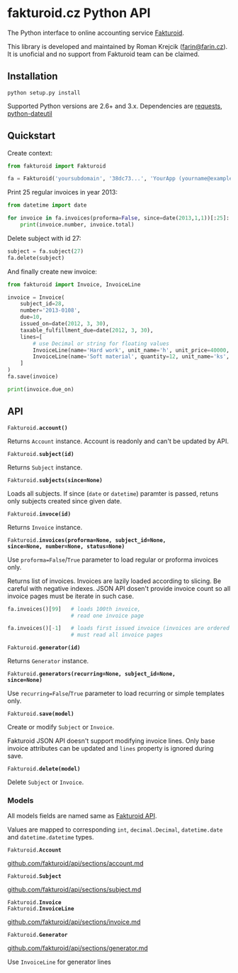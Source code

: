 # fakturoid.cz Python API

The Python interface to online accounting service [Fakturoid](http://fakturoid.cz/).

This library is developed and maintained by Roman Krejcik ([farin@farin.cz](mailto:farin@farin.cz)).
It is unoficial and no support from Fakturoid team can be claimed.

## Installation

    python setup.py install

Supported Python versions are 2.6+ and 3.x. Dependencies are [requests](https://pypi.python.org/pypi/requests),
[python-dateutil](https://pypi.python.org/pypi/python-dateutil/2.1)

## Quickstart

Create context:
```python
from fakturoid import Fakturoid

fa = Fakturoid('yoursubdomain', '38dc73...', 'YourApp (yourname@example.com)')
```

Print 25 regular invoices in year 2013:
```python
from datetime import date

for invoice in fa.invoices(proforma=False, since=date(2013,1,1))[:25]:
    print(invoice.number, invoice.total)
```

Delete subject with id 27:
```python
subject = fa.subject(27)
fa.delete(subject)
```

And finally create new invoice:
```python
from fakturoid import Invoice, InvoiceLine

invoice = Invoice(
    subject_id=28,
    number='2013-0108',
    due=10,
    issued_on=date(2012, 3, 30),
    taxable_fulfillment_due=date(2012, 3, 30),
    lines=[
        # use Decimal or string for floating values
        InvoiceLine(name='Hard work', unit_name='h', unit_price=40000, vat_rate=20),
        InvoiceLine(name='Soft material', quantity=12, unit_name='ks', unit_price="4.60", vat_rate=20),
    ]
)
fa.save(invoice)

print(invoice.due_on)
```

## API

<code>Fakturoid.<b>account()</b></code>

Returns `Account` instance. Account is readonly and can't be updated by API.

<code>Fakturoid.<b>subject(id)</b></code>

Returns `Subject` instance.

<code>Fakturoid.<b>subjects(since=None)</b></code>

Loads all subjects. If since (`date` or `datetime`) paramter is passed, retuns only subjects created since given date.

<code>Fakturoid.<b>invoce(id)</b></code>

Returns `Invoice` instance.

<code>Fakturoid.<b>invoices(proforma=None, subject_id=None, since=None, number=None, status=None)</b></code>

Use `proforma=False`/`True` parameter to load regular or proforma invoices only.

Returns list of invoices. Invoices are lazily loaded according to slicing.
Be careful with negative indexes. JSON API dosen't provide invoice count so
all invoice pages must be iterate in such case.
```python
fa.invoices()[99]   # loads 100th invoice,
                    # read one invoice page

fa.invoices()[-1]   # loads first issued invoice (invoices are ordered from latest to first)
                    # must read all invoice pages
```

<code>Fakturoid.<b>generator(id)</b></code>

Returns `Generator` instance.

<code>Fakturoid.<b>generators(recurring=None, subject_id=None, since=None)</b></code>

Use `recurring=False`/`True` parameter to load recurring or simple templates only.

<code>Fakturoid.<b>save(model)</b></code>

Create or modify `Subject` or `Invoice`.

Fakturoid JSON API doesn't support modifying invoice lines. Only base invoice attributes
can be updated and `lines` property is ignored during save.

<code>Fakturoid.<b>delete(model)</b></code>

Delete `Subject` or `Invoice`.

### Models

All models fields are named same as  [Fakturoid API](https://github.com/fakturoid/api).

Values are mapped to corresponding `int`, `decimal.Decimal`, `datetime.date` and `datetime.datetime` types.

<code>Fakturoid.<b>Account</b></code>

[github.com/fakturoid/api/sections/account.md](https://github.com/fakturoid/api/blob/master/sections/account.md)

<code>Fakturoid.<b>Subject</b></code>

[github.com/fakturoid/api/sections/subject.md](https://github.com/fakturoid/api/blob/master/sections/subject.md)

<code>Fakturoid.<b>Invoice</b></code><br>
<code>Fakturoid.<b>InvoiceLine</b></code>

[github.com/fakturoid/api/sections/invoice.md](https://github.com/fakturoid/api/blob/master/sections/invoice.md)

<code>Fakturoid.<b>Generator</b></code>

[github.com/fakturoid/api/sections/generator.md](https://github.com/fakturoid/api/blob/master/sections/generator.md)

Use `InvoiceLine` for generator lines
